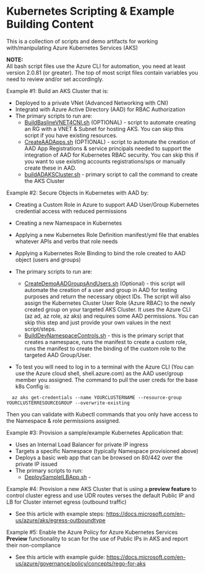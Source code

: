 # Kubernetes Scripting & Example Building Content

This is a collection of scripts and demo artifacts for working with/manipulating Azure Kubernetes Services (AKS)

**NOTE:**  
All bash script files use the Azure CLI for automation, you need at least version 2.0.81 (or greater).  The top of most script files contain variables you need to review and/or set accordingly.  

Example #1:  Build an AKS Cluster that is:
* Deployed to a private VNet (Advanced Networking with CNI) 
* Integratd with Azure Active Directory (AAD) for RBAC Authorization
* The primary scripts to run are:
    * [BuildBaslineVNET4CNI.sh](BuildBaslineVNET4CNI.sh) (OPTIONAL) - script to automate creating an RG with a VNET & Subnet for hosting AKS.  You can skip this script if you have existing resources.
    * [CreateAADApps.sh](CreateAADApps.sh) (OPTIONAL) - script to automate the creation of AAD App Registrations & service principals needed to support the integration of AAD for Kubernetes RBAC security.  You can skip this if you want to use existing accounts registrations/sps or manually create these in AAD.
    * [buildADAKSCluster.sh](buildADAKSCluster.sh) - primary script to call the command to create the AKS Cluster

Example #2: Secure Objects in Kubernetes with AAD by:
* Creating a Custom Role in Azure to support AAD User/Group Kubernetes credential access with reduced permissions
* Creating a new Namespace in Kubernetes
* Applying a new Kubernetes Role Definition manifest/yml file that enables whatever APIs and verbs that role needs 
* Applying a Kubernetes Role Binding to bind the role created to AAD object (users and groups)
* The primary scripts to run are:
    * [CreateDemoAADGroupsAndUsers.sh](CreateDemoAADGroupsAndUsers.sh) (Optional) - this script will automate the creation of a user and group in AAD for testing purposes and return the necessary object IDs. The script will also assign the Kubernetes Cluster User Role (Azure RBAC) to the newly created group on your targeted AKS Cluster.  It uses the Azure CLI (az ad, az role, az aks) and requires some AAD permissions.  You can skip this step and just provide your own values in the next script/steps.
    * [BuildDevNamespaceControls.sh](BuildDevNamespaceControls.sh) - this is the primary script that creates a namespace, runs the manifest to create a custom role, runs the manifest to create the binding of the custom role to the targeted AAD Group/User.  

* To test you will need to log in to a terminal with the Azure CLI (You can use the Azure cloud shell, shell.azure.com) as the AAD user/group member you assigned.  The command to pull the user creds for the base k8s Config is:
```
  az aks get-credentials --name YOURCLUSTERNAME --resource-group YOURCLUSTERRESOURCEGROUP --overwrite-existing
```
Then you can validate with Kubectl commands that you only have access to the Namespace & role permissions assigned.

Example #3: Provision a sample/example Kubernetes Application that:
* Uses an Internal Load Balancer for private IP ingress 
* Targets a specific Namespace (typically Namespace provisioned above)
* Deploys a basic web app that can be browsed on 80/442 over the private IP issued
* The primary scripts to run:
    * [DeploySampleILBApp.sh](DeploySampleILBApp.sh) -

Example #4: Provision a new AKS Cluster that is using a **preview feature**  to control cluster egress and use UDR routes verses the default Public IP and LB for Cluster internet egress (outbound traffic)
* See this article with example steps: https://docs.microsoft.com/en-us/azure/aks/egress-outboundtype

Example #5: Enable the Azure Policy for Azure Kubernetes Services **Preview** functionality to scan for the use of Public IPs in AKS and report their non-compliance 
* See this article with example guide: https://docs.microsoft.com/en-us/azure/governance/policy/concepts/rego-for-aks






